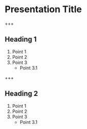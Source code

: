# Presentation Title

+++

## Heading 1

1. Point 1
1. Point 2
1. Point 3
	* Point 3.1

+++

## Heading 2

1. Point 1
1. Point 2
1. Point 3
	* Point 3.1
